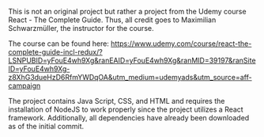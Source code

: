 This is not an original project but rather a project from the Udemy course React - The Complete Guide. Thus, all credit goes to Maximilian Schwarzmüller, the instructor for the course. 

  The course can be found here: https://www.udemy.com/course/react-the-complete-guide-incl-redux/?LSNPUBID=yFouE4wh9Xg&ranEAID=yFouE4wh9Xg&ranMID=39197&ranSiteID=yFouE4wh9Xg-z8XhG3dueHzD6RfmYWDqOA&utm_medium=udemyads&utm_source=aff-campaign


  The project contains Java Script, CSS, and HTML and requires the installation of NodeJS to work properly since the project utilizes a React framework.
  Additionally, all dependencies have already been downloaded as of the initial commit.
